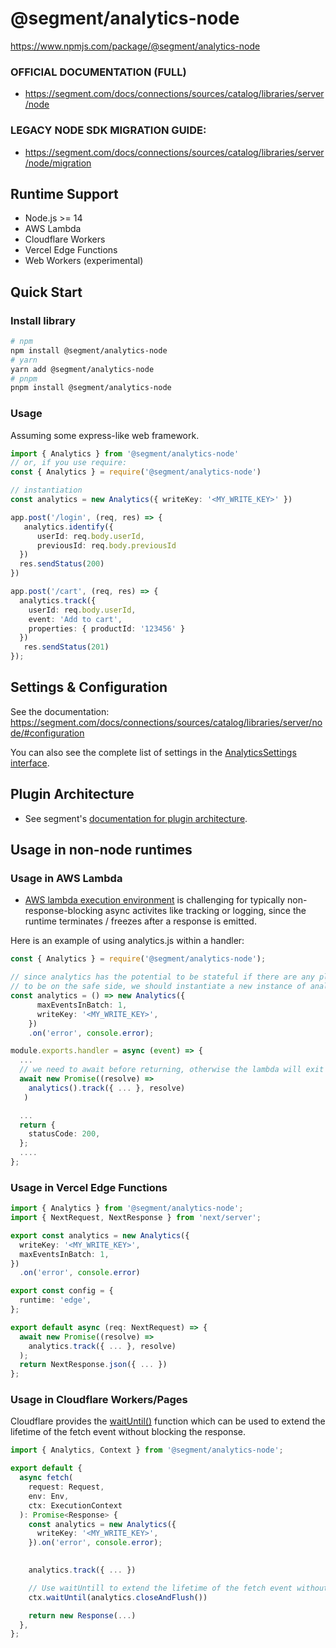 # @segment/analytics-node

https://www.npmjs.com/package/@segment/analytics-node

### OFFICIAL DOCUMENTATION (FULL)
- https://segment.com/docs/connections/sources/catalog/libraries/server/node

### LEGACY NODE SDK MIGRATION GUIDE:
- https://segment.com/docs/connections/sources/catalog/libraries/server/node/migration


## Runtime Support
- Node.js >= 14
- AWS Lambda
- Cloudflare Workers
- Vercel Edge Functions
- Web Workers (experimental)

## Quick Start
### Install library
```bash
# npm
npm install @segment/analytics-node
# yarn
yarn add @segment/analytics-node
# pnpm
pnpm install @segment/analytics-node
```

### Usage
Assuming some express-like web framework.
```ts
import { Analytics } from '@segment/analytics-node'
// or, if you use require:
const { Analytics } = require('@segment/analytics-node')

// instantiation
const analytics = new Analytics({ writeKey: '<MY_WRITE_KEY>' })

app.post('/login', (req, res) => {
   analytics.identify({
      userId: req.body.userId,
      previousId: req.body.previousId
  })
  res.sendStatus(200)
})

app.post('/cart', (req, res) => {
  analytics.track({
    userId: req.body.userId,
    event: 'Add to cart',
    properties: { productId: '123456' }
  })
   res.sendStatus(201)
});
```


## Settings & Configuration
See the documentation: https://segment.com/docs/connections/sources/catalog/libraries/server/node/#configuration

You can also see the complete list of settings in the [AnalyticsSettings interface](src/app/settings.ts).


## Plugin Architecture
- See segment's [documentation for plugin architecture](https://segment.com/docs/connections/sources/catalog/libraries/website/javascript/#plugin-architecture).



## Usage in non-node runtimes
### Usage in AWS Lambda
- [AWS lambda execution environment](https://docs.aws.amazon.com/lambda/latest/dg/lambda-runtime-environment.html) is challenging for typically non-response-blocking async activites like tracking or logging, since the runtime terminates / freezes after a response is emitted.

Here is an example of using analytics.js within a handler:
```ts
const { Analytics } = require('@segment/analytics-node');

// since analytics has the potential to be stateful if there are any plugins added,
// to be on the safe side, we should instantiate a new instance of analytics on every request (the cost of instantiation is low).
const analytics = () => new Analytics({
      maxEventsInBatch: 1,
      writeKey: '<MY_WRITE_KEY>',
    })
    .on('error', console.error);

module.exports.handler = async (event) => {
  ...
  // we need to await before returning, otherwise the lambda will exit before sending the request.
  await new Promise((resolve) =>
    analytics().track({ ... }, resolve)
   )

  ...
  return {
    statusCode: 200,
  };
  ....
};
```

### Usage in Vercel Edge Functions
```ts
import { Analytics } from '@segment/analytics-node';
import { NextRequest, NextResponse } from 'next/server';

export const analytics = new Analytics({
  writeKey: '<MY_WRITE_KEY>',
  maxEventsInBatch: 1,
})
  .on('error', console.error)

export const config = {
  runtime: 'edge',
};

export default async (req: NextRequest) => {
  await new Promise((resolve) =>
    analytics.track({ ... }, resolve)
  );
  return NextResponse.json({ ... })
};
```

### Usage in Cloudflare Workers/Pages
Cloudflare provides the [waitUntil()](https://developers.cloudflare.com/workers/runtime-apis/handlers/fetch/#contextwaituntil) function which can be used to extend the lifetime of the fetch event without blocking the response.
```ts
import { Analytics, Context } from '@segment/analytics-node';

export default {
  async fetch(
    request: Request,
    env: Env,
    ctx: ExecutionContext
  ): Promise<Response> {
    const analytics = new Analytics({
      writeKey: '<MY_WRITE_KEY>',
    }).on('error', console.error);

    
    analytics.track({ ... })

    // Use waitUntill to extend the lifetime of the fetch event without blocking the response
    ctx.waitUntil(analytics.closeAndFlush())

    return new Response(...)
  },
};

```


